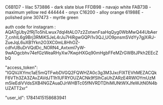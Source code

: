 C6B1D7 - lilac
573886 - dark slate blue
FFDB98 - navajo white
FAB73B - maximum yellow red
444444 - onyx
C16200 - alloy orange
61988E - polished pine
307473 - myrtle green

auth code for instagram : AQATgUby2fRjTo5hiLwux7dql4tALO7z2ZotwnFsaHqQyg0WbMwQ44UbAer7_cnhIL6g9Brj3RMiKSJeL4rJu7HiRgwGQPi1v3QJ_UO9pnsmSVdYy7gjXiRJ-ZueJqL6uXB1Ykn2O3XC0mL8HhOZ-cdfvUBuDrVQdDc_NORN4_AxtxmI7yW-9wAOgcbhv74efGzWeaRHyXw7KwpHXGq90mHgbFFeMZrGWBtJPkh2EEcZbQ

"access_token": "IGQVJXYmc1aE5mQTFwbDVGQ2FQWHZA0c3g3M3JxcFlXTEVhMEZACQkF6VTh3ZA3ZAvZAVdJT1h1UFRYOUZACNk9fSlhCaUhZARzE4RWlOYmUzMm5IeEdiVVdsSXB4NGZAuaDJrWHBTc05fNVRDTDhiMUNtWXJfeWJtN0N4bUZATT2xr"

"user_id": 17841415158683941